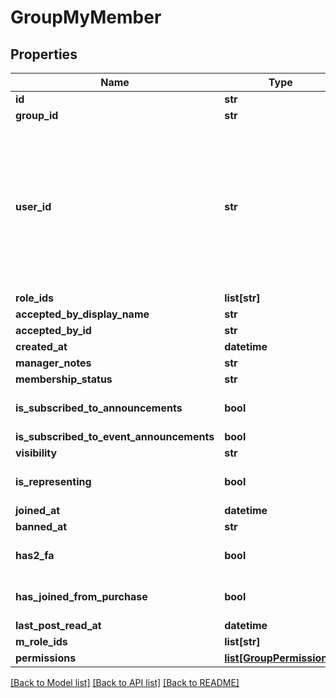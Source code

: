 # GroupMyMember


## Properties
Name | Type | Description | Notes
------------ | ------------- | ------------- | -------------
**id** | **str** |  | [optional] 
**group_id** | **str** |  | [optional] 
**user_id** | **str** | A users unique ID, usually in the form of &#x60;usr_c1644b5b-3ca4-45b4-97c6-a2a0de70d469&#x60;. Legacy players can have old IDs in the form of &#x60;8JoV9XEdpo&#x60;. The ID can never be changed. | [optional] 
**role_ids** | **list[str]** |  | [optional] 
**accepted_by_display_name** | **str** |  | [optional] 
**accepted_by_id** | **str** |  | [optional] 
**created_at** | **datetime** |  | [optional] 
**manager_notes** | **str** |  | [optional] 
**membership_status** | **str** |  | [optional] 
**is_subscribed_to_announcements** | **bool** |  | [optional] [default to True]
**is_subscribed_to_event_announcements** | **bool** |  | [optional] 
**visibility** | **str** |  | [optional] 
**is_representing** | **bool** |  | [optional] [default to False]
**joined_at** | **datetime** |  | [optional] 
**banned_at** | **str** |  | [optional] 
**has2_fa** | **bool** |  | [optional] [default to False]
**has_joined_from_purchase** | **bool** |  | [optional] [default to False]
**last_post_read_at** | **datetime** |  | [optional] 
**m_role_ids** | **list[str]** |  | [optional] 
**permissions** | [**list[GroupPermissions]**](GroupPermissions.md) |  | [optional] 

[[Back to Model list]](../README.md#documentation-for-models) [[Back to API list]](../README.md#documentation-for-api-endpoints) [[Back to README]](../README.md)


